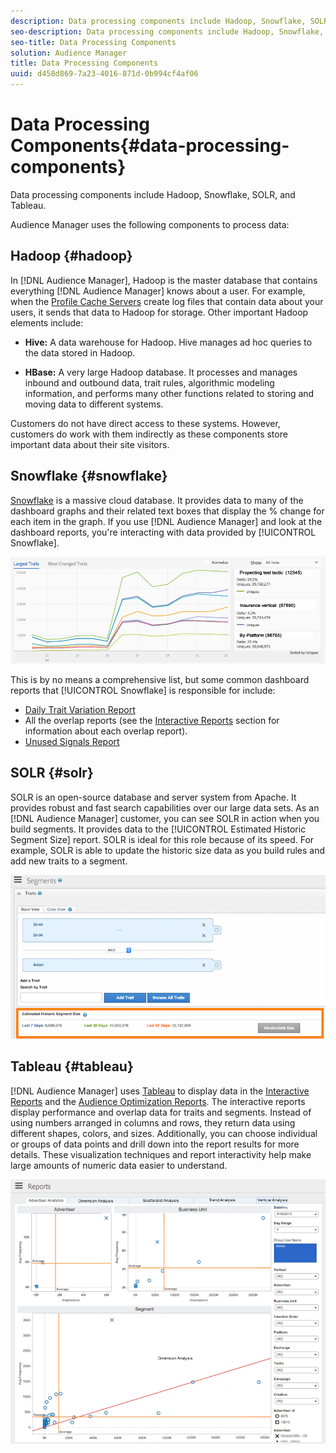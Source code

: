 ```yaml
---
description: Data processing components include Hadoop, Snowflake, SOLR, and Tableau.
seo-description: Data processing components include Hadoop, Snowflake, SOLR, and Tableau.
seo-title: Data Processing Components
solution: Audience Manager
title: Data Processing Components
uuid: d458d869-7a23-4016-871d-0b994cf4af06
---
```


# Data Processing Components{#data-processing-components}

Data processing components include Hadoop, Snowflake, SOLR, and Tableau.

<!-- 

c_comproc.xml

 -->

Audience Manager uses the following components to process data:

## Hadoop {#hadoop}

In [!DNL Audience Manager], Hadoop is the master database that contains everything [!DNL Audience Manager] knows about a user. For example, when the [Profile Cache Servers](../../reference/system-components/components-data-collection.md) create log files that contain data about your users, it sends that data to Hadoop for storage. Other important Hadoop elements include:

* **Hive:** A data warehouse for Hadoop. Hive manages ad hoc queries to the data stored in Hadoop. 

* **HBase:** A very large Hadoop database. It processes and manages inbound and outbound data, trait rules, algorithmic modeling information, and performs many other functions related to storing and moving data to different systems.

Customers do not have direct access to these systems. However, customers do work with them indirectly as these components store important data about their site visitors.

## Snowflake {#snowflake}

[Snowflake](https://www.snowflake.net/) is a massive cloud database. It provides data to many of the dashboard graphs and their related text boxes that display the % change for each item in the graph. If you use [!DNL Audience Manager] and look at the dashboard reports, you're interacting with data provided by [!UICONTROL Snowflake].



![](assets/dashboardreport.png)

This is by no means a comprehensive list, but some common dashboard reports that [!UICONTROL Snowflake] is responsible for include:

* [Daily Trait Variation Report](/help/using/reporting/audience-optimization-reports/daily-trait-variation-report.md) 
* All the overlap reports (see the [Interactive Reports](/help/using/reporting/dynamic-reports/dynamic-reports.md) section for information about each overlap report). 
* [Unused Signals Report](/help/using/reporting/dynamic-reports/unused-signals.md)

## SOLR {#solr}

SOLR is an open-source database and server system from Apache. It provides robust and fast search capabilities over our large data sets. As an [!DNL Audience Manager] customer, you can see SOLR in action when you build segments. It provides data to the [!UICONTROL Estimated Historic Segment Size] report. SOLR is ideal for this role because of its speed. For example, SOLR is able to update the historic size data as you build rules and add new traits to a segment.



![](assets/audsize.png)

## Tableau {#tableau}

[!DNL Audience Manager] uses [Tableau](https://www.tableausoftware.com/) to display data in the [Interactive Reports](../../reporting/dynamic-reports/dynamic-reports.md#interactive-and-overlap-reports) and the [Audience Optimization Reports](../../reporting/audience-optimization-reports/audience-optimization-reports.md). The interactive reports display performance and overlap data for traits and segments. Instead of using numbers arranged in columns and rows, they return data using different shapes, colors, and sizes. Additionally, you can choose individual or groups of data points and drill down into the report results for more details. These visualization techniques and report interactivity help make large amounts of numeric data easier to understand.



![](assets/advertiser_analytics.png)

